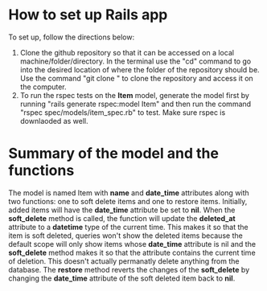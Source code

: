 # How to set up Rails app
To set up, follow the directions below:

1. Clone the github repository so that it can be accessed on a local machine/folder/directory. In the terminal use the "cd" command to go into the desired location of where the folder of the repository should be. Use the command "git clone <url>" to clone the repository and access it on the computer.
2. To run the rspec tests on the **Item** model, generate the model first by running "rails generate rspec:model Item" and then run the command "rspec spec/models/item_spec.rb" to test. Make sure rspec is downlaoded as well.

# Summary of the model and the functions

The model is named Item with **name** and **date_time** attributes along with two functions: one to soft delete items and one to restore items. Initially, added items will have the **date_time** attribute be set to **nil**. When the **soft_delete** method is called, the function will update the **deleted_at** attribute to a **datetime** type of the current time. This makes it so that the item is soft deleted, queries won't show the deleted items because the default scope will only show items whose **date_time** attribute is nil and the **soft_delete** method makes it so that the attribute contains the current time of deletion. This doesn't actually permanatly delete anything from the database. The **restore** method reverts the changes of the **soft_delete** by changing the **date_time** attribute of the soft deleted item back to **nil**.
